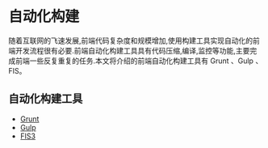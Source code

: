 # 自动化构建

随着互联网的飞速发展,前端代码复杂度和规模增加,使用构建工具实现自动化的前端开发流程很有必要.前端自动化构建工具具有代码压缩,编译,监控等功能,主要完成前端一些反复重复的任务.本文将介绍的前端自动化构建工具有 Grunt 、Gulp 、FIS。

## 自动化构建工具

- [Grunt](grunt)
- [Gulp](gulp)
- [FIS3](http://fis.baidu.com/)

